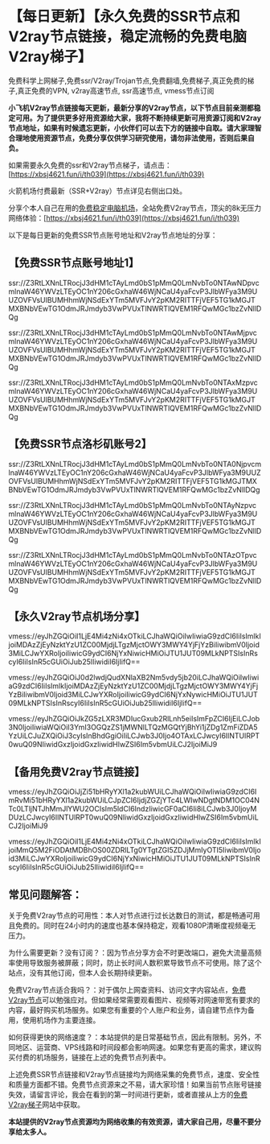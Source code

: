 # 【每日更新】【永久免费的SSR节点和V2ray节点链接，稳定流畅的免费电脑V2ray梯子】
免费科学上网梯子,免费ssr/V2ray/Trojan节点,免费翻墙,免费梯子,真正免费的梯子,真正免费的VPN, v2ray高速节点, ssr高速节点, vmess节点订阅

**小飞机V2ray节点链接每天更新，最新分享的V2ray节点，以下节点目前亲测都稳定可用。为了提供更多好用资源给大家，我将不断持续更新可用资源订阅和V2ray节点地址，如果有时候遗忘更新，小伙伴们可以去下方的链接中自取。请大家理智合理地使用资源节点，免费分享仅供学习研究使用，请勿非法使用，否则后果自负。**

如果需要永久免费的ssr和V2ray节点梯子，请点击：[https://xbsj4621.fun/i/th039](https://xbsj4621.fun/i/th039)

火箭机场付费最新（SSR+V2ray）节点详见右侧出口处。

分享个本人自己在用的[免费稳定电脑机场](http://bbs.ntpcb.com/read-htm-tid-200934-ds-1.html )，全站免费V2ray节点，顶尖的8k无压力网络体验：[https://xbsj4621.fun/i/th039](https://xbsj4621.fun/i/th039)

以下是每日更新的免费SSR节点账号地址和V2ray节点地址的分享：

## 【免费SSR节点账号地址1】

ssr://Z3RtLXNnLTRocjJ3dHM1cTAyLmd0bS1pMmQ0LmNvbTo0NTAwNDpvcmlnaW46YWVzLTEyOC1nY206cGxhaW46WjNCaU4yaFcvP3JlbWFya3M9UUZOVFVsUlBUMHhmWjNSdExYTm5MVFJvY2pKM2RITTFjVEF5TG1kMGJTMXBNbVEwTG1OdmJRJmdyb3VwPVUxTlNWRTlQVEM1RFQwMGc1bzZvNllDQg

ssr://Z3RtLXNnLTRocjJ3dHM1cTAyLmd0bS1pMmQ0LmNvbTo0NTAwMjpvcmlnaW46YWVzLTEyOC1nY206cGxhaW46WjNCaU4yaFcvP3JlbWFya3M9UUZOVFVsUlBUMHhmWjNSdExYTm5MVFJvY2pKM2RITTFjVEF5TG1kMGJTMXBNbVEwTG1OdmJRJmdyb3VwPVUxTlNWRTlQVEM1RFQwMGc1bzZvNllDQg

ssr://Z3RtLXNnLTRocjJ3dHM1cTAyLmd0bS1pMmQ0LmNvbTo0NTAxMzpvcmlnaW46YWVzLTEyOC1nY206cGxhaW46WjNCaU4yaFcvP3JlbWFya3M9UUZOVFVsUlBUMHhmWjNSdExYTm5MVFJvY2pKM2RITTFjVEF5TG1kMGJTMXBNbVEwTG1OdmJRJmdyb3VwPVUxTlNWRTlQVEM1RFQwMGc1bzZvNllDQg

## 【免费SSR节点洛杉矶账号2】

ssr://Z3RtLXNnLTRocjJ3dHM1cTAyLmd0bS1pMmQ0LmNvbTo0NTA0NjpvcmlnaW46YWVzLTEyOC1nY206cGxhaW46WjNCaU4yaFcvP3JlbWFya3M9UUZOVFVsUlBUMHhmWjNSdExYTm5MVFJvY2pKM2RITTFjVEF5TG1kMGJTMXBNbVEwTG1OdmJRJmdyb3VwPVUxTlNWRTlQVEM1RFQwMGc1bzZvNllDQg

ssr://Z3RtLXNnLTRocjJ3dHM1cTAyLmd0bS1pMmQ0LmNvbTo0NTAyNzpvcmlnaW46YWVzLTEyOC1nY206cGxhaW46WjNCaU4yaFcvP3JlbWFya3M9UUZOVFVsUlBUMHhmWjNSdExYTm5MVFJvY2pKM2RITTFjVEF5TG1kMGJTMXBNbVEwTG1OdmJRJmdyb3VwPVUxTlNWRTlQVEM1RFQwMGc1bzZvNllDQg

ssr://Z3RtLXNnLTRocjJ3dHM1cTAyLmd0bS1pMmQ0LmNvbTo0NTAzOTpvcmlnaW46YWVzLTEyOC1nY206cGxhaW46WjNCaU4yaFcvP3JlbWFya3M9UUZOVFVsUlBUMHhmWjNSdExYTm5MVFJvY2pKM2RITTFjVEF5TG1kMGJTMXBNbVEwTG1OdmJRJmdyb3VwPVUxTlNWRTlQVEM1RFQwMGc1bzZvNllDQg

## 【永久V2ray节点机场分享】

vmess://eyJhZGQiOiI1LjE4Mi4zNi4xOTkiLCJhaWQiOiIwIiwiaG9zdCI6IiIsImlkIjoiMDAzZjEyNzktYzU1ZC00MjdjLTgzMjctOWY3MWY4YjFjYzBiIiwibmV0Ijoid3MiLCJwYXRoIjoiIiwicG9ydCI6NjYxNiwicHMiOiJTU1JUT09MLkNPTSIsInRscyI6IiIsInR5cGUiOiJub25lIiwidiI6IjIifQ==

vmess://eyJhZGQiOiJ0d2lwdjQudXNlaXB2Nm5vdy5jb20iLCJhaWQiOiIwIiwiaG9zdCI6IiIsImlkIjoiMDAzZjEyNzktYzU1ZC00MjdjLTgzMjctOWY3MWY4YjFjYzBiIiwibmV0Ijoid3MiLCJwYXRoIjoiIiwicG9ydCI6NjYxNywicHMiOiJTU1JUT09MLkNPTSIsInRscyI6IiIsInR5cGUiOiJub25lIiwidiI6IjIifQ==

vmess://eyJhZGQiOiJkZG5zLXR3MDIucGxub2RlLnh5eiIsImFpZCI6IjEiLCJob3N0IjoiIiwiaWQiOiI3YmI3OGQzZS1jMWNlLTQzMGQtYjBhYi1jZDg1ZmFiZDA5YzUiLCJuZXQiOiJ3cyIsInBhdGgiOiIiLCJwb3J0Ijo4OTAxLCJwcyI6IlNTUlRPT0wuQ09NIiwidGxzIjoidGxzIiwidHlwZSI6Im5vbmUiLCJ2IjoiMiJ9


## 【备用免费V2ray节点链接】

vmess://eyJhZGQiOiJjZi51bHRyYXl1a2kubWUiLCJhaWQiOiIwIiwiaG9zdCI6ImRvMi51bHRyYXl1a2kubWUiLCJpZCI6IjdjZGZjYTc4LWIwNDgtNDM1OC04NTc0LTljNTJhMmJlYWU2OCIsIm5ldCI6IndzIiwicGF0aCI6Ii8iLCJwb3J0IjoyMDUzLCJwcyI6IlNTUlRPT0wuQ09NIiwidGxzIjoidGxzIiwidHlwZSI6Im5vbmUiLCJ2IjoiMiJ9

vmess://eyJhZGQiOiI1LjE4Mi4zNi4xOTkiLCJhaWQiOiIwIiwiaG9zdCI6IiIsImlkIjoiMmQ5M2FiODAtMDBhOS00ZDRlLTg0YTgtZGI5ZDJjMmIyOTI5IiwibmV0Ijoid3MiLCJwYXRoIjoiIiwicG9ydCI6NjYxNiwicHMiOiJTU1JUT09MLkNPTSIsInRscyI6IiIsInR5cGUiOiJub25lIiwidiI6IjIifQ==

## 常见问题解答：
关于免费V2ray节点的可用性：本人对节点进行过长达数日的测试，都是畅通可用且免费的。同时在24小时内的速度也基本保持稳定，观看1080P清晰度视频毫无压力。

为什么需要更新？没有订阅？：因为节点分享方会不时更改端口，避免大流量高频率使用导致服务被屏蔽；同时，防止长时间人数积累导致节点不可使用。除了这个站点，没有其他订阅，但本人会长期持续更新。

免费V2ray节点适合我吗？：对于偶尔上网查资料、访问文字内容站点，[免费V2ray节点](https://github.com/yourkind/kxsw/)可以勉强应对。但如果经常需要观看图片、视频等对网速带宽有要求的内容，最好购买机场服务。如果您有重要的个人账户和业务，请自建节点作为备用，使用机场作为主要连接。

如何获得更快的网络速度？：本站提供的是日常基础节点，因此有限制。另外，不同地区、运营商、VPS线路和时间段都会影响网速。如果您有更高的需求，建议购买付费的机场服务，链接在上述的免费节点列表中。

上述免费SSR节点链接和V2ray节点链接均为网络采集的免费节点，速度、安全性和质量方面都不错。免费节点资源来之不易，请大家珍惜！如果当前节点账号链接失效，请留言评论，我会在看到的第一时间进行更新，或者直接从上方的[免费V2ray梯子](https://github.com/jojo761/fqtz)网站中获取。

**本站提供的V2ray节点资源均为网络收集的有效资源，请大家自己用，尽量不要分享给太多人。**
